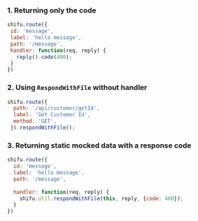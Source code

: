### 1. Returning only the code
 
 ```js
 shifu.route({
  id: 'message',
  label: 'hello message',
  path: '/message',
  handler: function(req, reply) {
    reply().code(400);
  }
})
```

### 2. Using `RespondWithFile` without handler

```js
shifu.route({
  path: '/api/customer/getId',
  label: 'Get Customer Id',
  method: 'GET',
 }).respondWithFile();
```

### 3. Returning static mocked data with a response code

```js
shifu.route({
  id: 'message',
  label: 'hello message',
  path: '/message',
 
  handler: function(req, reply) {
    shifu.util.respondWithFile(this, reply, {code: 400});
  }
})
```